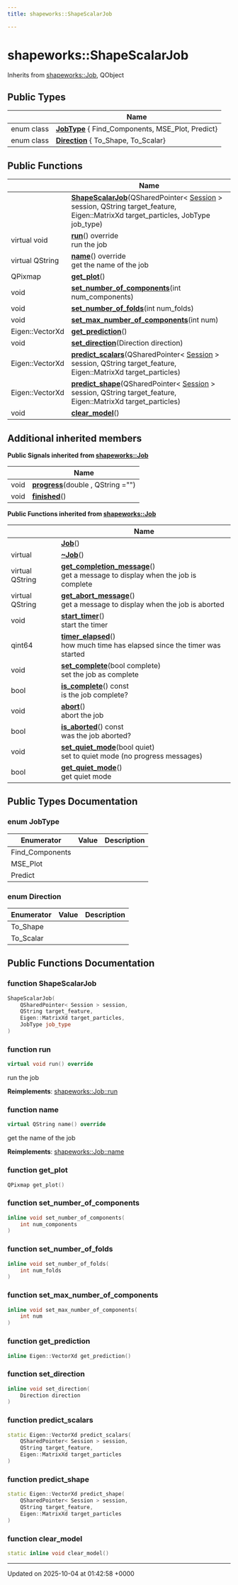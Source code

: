 ```yaml
---
title: shapeworks::ShapeScalarJob

---
```


# shapeworks::ShapeScalarJob





Inherits from [shapeworks::Job](../Classes/classshapeworks_1_1Job.md), QObject

## Public Types

|                | Name           |
| -------------- | -------------- |
| enum class| **[JobType](../Classes/classshapeworks_1_1ShapeScalarJob.md#enum-jobtype)** { Find_Components, MSE_Plot, Predict} |
| enum class| **[Direction](../Classes/classshapeworks_1_1ShapeScalarJob.md#enum-direction)** { To_Shape, To_Scalar} |

## Public Functions

|                | Name           |
| -------------- | -------------- |
| | **[ShapeScalarJob](../Classes/classshapeworks_1_1ShapeScalarJob.md#function-shapescalarjob)**(QSharedPointer< [Session](../Classes/classshapeworks_1_1Session.md) > session, QString target_feature, Eigen::MatrixXd target_particles, JobType job_type) |
| virtual void | **[run](../Classes/classshapeworks_1_1ShapeScalarJob.md#function-run)**() override<br>run the job  |
| virtual QString | **[name](../Classes/classshapeworks_1_1ShapeScalarJob.md#function-name)**() override<br>get the name of the job  |
| QPixmap | **[get_plot](../Classes/classshapeworks_1_1ShapeScalarJob.md#function-get-plot)**() |
| void | **[set_number_of_components](../Classes/classshapeworks_1_1ShapeScalarJob.md#function-set-number-of-components)**(int num_components) |
| void | **[set_number_of_folds](../Classes/classshapeworks_1_1ShapeScalarJob.md#function-set-number-of-folds)**(int num_folds) |
| void | **[set_max_number_of_components](../Classes/classshapeworks_1_1ShapeScalarJob.md#function-set-max-number-of-components)**(int num) |
| Eigen::VectorXd | **[get_prediction](../Classes/classshapeworks_1_1ShapeScalarJob.md#function-get-prediction)**() |
| void | **[set_direction](../Classes/classshapeworks_1_1ShapeScalarJob.md#function-set-direction)**(Direction direction) |
| Eigen::VectorXd | **[predict_scalars](../Classes/classshapeworks_1_1ShapeScalarJob.md#function-predict-scalars)**(QSharedPointer< [Session](../Classes/classshapeworks_1_1Session.md) > session, QString target_feature, Eigen::MatrixXd target_particles) |
| Eigen::VectorXd | **[predict_shape](../Classes/classshapeworks_1_1ShapeScalarJob.md#function-predict-shape)**(QSharedPointer< [Session](../Classes/classshapeworks_1_1Session.md) > session, QString target_feature, Eigen::MatrixXd target_particles) |
| void | **[clear_model](../Classes/classshapeworks_1_1ShapeScalarJob.md#function-clear-model)**() |

## Additional inherited members

**Public Signals inherited from [shapeworks::Job](../Classes/classshapeworks_1_1Job.md)**

|                | Name           |
| -------------- | -------------- |
| void | **[progress](../Classes/classshapeworks_1_1Job.md#signal-progress)**(double , QString  ="") |
| void | **[finished](../Classes/classshapeworks_1_1Job.md#signal-finished)**() |

**Public Functions inherited from [shapeworks::Job](../Classes/classshapeworks_1_1Job.md)**

|                | Name           |
| -------------- | -------------- |
| | **[Job](../Classes/classshapeworks_1_1Job.md#function-job)**() |
| virtual | **[~Job](../Classes/classshapeworks_1_1Job.md#function-~job)**() |
| virtual QString | **[get_completion_message](../Classes/classshapeworks_1_1Job.md#function-get-completion-message)**()<br>get a message to display when the job is complete  |
| virtual QString | **[get_abort_message](../Classes/classshapeworks_1_1Job.md#function-get-abort-message)**()<br>get a message to display when the job is aborted  |
| void | **[start_timer](../Classes/classshapeworks_1_1Job.md#function-start-timer)**()<br>start the timer  |
| qint64 | **[timer_elapsed](../Classes/classshapeworks_1_1Job.md#function-timer-elapsed)**()<br>how much time has elapsed since the timer was started  |
| void | **[set_complete](../Classes/classshapeworks_1_1Job.md#function-set-complete)**(bool complete)<br>set the job as complete  |
| bool | **[is_complete](../Classes/classshapeworks_1_1Job.md#function-is-complete)**() const<br>is the job complete?  |
| void | **[abort](../Classes/classshapeworks_1_1Job.md#function-abort)**()<br>abort the job  |
| bool | **[is_aborted](../Classes/classshapeworks_1_1Job.md#function-is-aborted)**() const<br>was the job aborted?  |
| void | **[set_quiet_mode](../Classes/classshapeworks_1_1Job.md#function-set-quiet-mode)**(bool quiet)<br>set to quiet mode (no progress messages)  |
| bool | **[get_quiet_mode](../Classes/classshapeworks_1_1Job.md#function-get-quiet-mode)**()<br>get quiet mode  |


## Public Types Documentation

### enum JobType

| Enumerator | Value | Description |
| ---------- | ----- | ----------- |
| Find_Components | |   |
| MSE_Plot | |   |
| Predict | |   |




### enum Direction

| Enumerator | Value | Description |
| ---------- | ----- | ----------- |
| To_Shape | |   |
| To_Scalar | |   |




## Public Functions Documentation

### function ShapeScalarJob

```cpp
ShapeScalarJob(
    QSharedPointer< Session > session,
    QString target_feature,
    Eigen::MatrixXd target_particles,
    JobType job_type
)
```


### function run

```cpp
virtual void run() override
```

run the job 

**Reimplements**: [shapeworks::Job::run](../Classes/classshapeworks_1_1Job.md#function-run)


### function name

```cpp
virtual QString name() override
```

get the name of the job 

**Reimplements**: [shapeworks::Job::name](../Classes/classshapeworks_1_1Job.md#function-name)


### function get_plot

```cpp
QPixmap get_plot()
```


### function set_number_of_components

```cpp
inline void set_number_of_components(
    int num_components
)
```


### function set_number_of_folds

```cpp
inline void set_number_of_folds(
    int num_folds
)
```


### function set_max_number_of_components

```cpp
inline void set_max_number_of_components(
    int num
)
```


### function get_prediction

```cpp
inline Eigen::VectorXd get_prediction()
```


### function set_direction

```cpp
inline void set_direction(
    Direction direction
)
```


### function predict_scalars

```cpp
static Eigen::VectorXd predict_scalars(
    QSharedPointer< Session > session,
    QString target_feature,
    Eigen::MatrixXd target_particles
)
```


### function predict_shape

```cpp
static Eigen::VectorXd predict_shape(
    QSharedPointer< Session > session,
    QString target_feature,
    Eigen::MatrixXd target_particles
)
```


### function clear_model

```cpp
static inline void clear_model()
```


-------------------------------

Updated on 2025-10-04 at 01:42:58 +0000